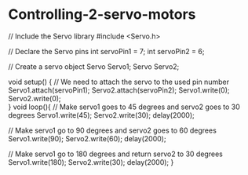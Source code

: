 # Controlling-2-servo-motors

// Include the Servo library 
#include <Servo.h> 

// Declare the Servo pins 
int servoPin1 = 7; 
int servoPin2 = 6; 

// Create a servo object 
Servo Servo1; 
Servo Servo2; 

void setup() { 
   // We need to attach the servo to the used pin number 
   Servo1.attach(servoPin1);
   Servo2.attach(servoPin2);
   Servo1.write(0);
   Servo2.write(0);  
}
void loop(){ 
   // Make servo1 goes to 45 degrees and servo2 goes to 30 degrees
   Servo1.write(45);
   Servo2.write(30); 
   delay(2000); 
   
   // Make servo1 go to 90 degrees and servo2 goes to 60 degrees
   Servo1.write(90);
   Servo2.write(60); 
   delay(2000); 
   
   // Make servo1 go to 180 degrees and return servo2 to 30 degrees
   Servo1.write(180); 
   Servo2.write(30);
   delay(2000); 
}
